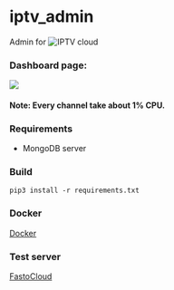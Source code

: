 # iptv_admin
Admin for ![IPTV cloud](https://github.com/fastogt/iptv)

### Dashboard page:
![](http://fastocloud.com/static/images/dashboard.png)

#### Note: Every channel take about 1% CPU.

### Requirements
<ul>
<li>MongoDB server</li>
</ul>

### Build
`pip3 install -r requirements.txt`

### Docker
[Docker](https://hub.docker.com/r/fastogt/iptv_admin)

### Test server
[FastoCloud](http://fastocloud.com)
